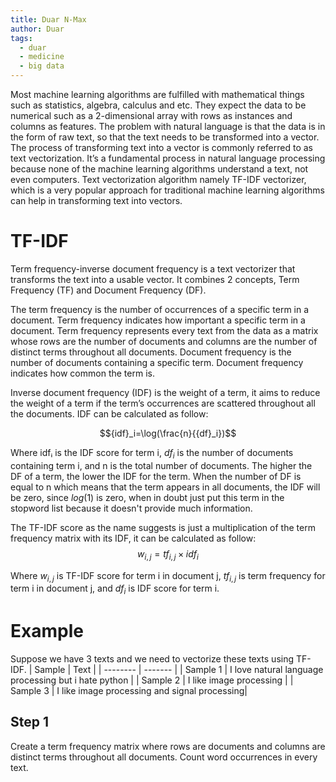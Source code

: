 ```yaml
---
title: Duar N-Max
author: Duar
tags:
  - duar
  - medicine
  - big data
---
```


<!-- excerpt start -->
Most machine learning algorithms are fulfilled with mathematical things such as statistics, algebra, calculus and etc. They expect the data to be numerical such as a 2-dimensional array with rows as instances and columns as features. The problem with natural language is that the data is in the form of raw text, so that the text needs to be transformed into a vector. The process of transforming text into a vector is commonly referred to as text vectorization. It’s a fundamental process in natural language processing because none of the machine learning algorithms understand a text, not even computers. Text vectorization algorithm namely TF-IDF vectorizer, which is a very popular approach for traditional machine learning algorithms can help in transforming text into vectors.
<!-- excerpt end -->

# TF-IDF
Term frequency-inverse document frequency is a text vectorizer that transforms the text into a usable vector. It combines 2 concepts, Term Frequency (TF) and Document Frequency (DF).

The term frequency is the number of occurrences of a specific term in a document. Term frequency indicates how important a specific term in a document. Term frequency represents every text from the data as a matrix whose rows are the number of documents and columns are the number of distinct terms throughout all documents.
Document frequency is the number of documents containing a specific term. Document frequency indicates how common the term is.

Inverse document frequency (IDF) is the weight of a term, it aims to reduce the weight of a term if the term’s occurrences are scattered throughout all the documents. IDF can be calculated as follow:

$${idf}_i=\log(\frac{n}{{df}_i})$$

Where idfᵢ is the IDF score for term i, ${df}_i$ is the number of documents containing term i, and n is the total number of documents. The higher the DF of a term, the lower the IDF for the term. When the number of DF is equal to n which means that the term appears in all documents, the IDF will be zero, since $log(1)$ is zero, when in doubt just put this term in the stopword list because it doesn't provide much information.

The TF-IDF score as the name suggests is just a multiplication of the term frequency matrix with its IDF, it can be calculated as follow:
$$w_{i,j}={tf}_{i,j} \times {idf}_i$$

Where $w_{i,j}$ is TF-IDF score for term i in document j, ${tf}_{i,j}$ is term frequency for term i in document j, and ${df}_i$ is IDF score for term i.

# Example
Suppose we have 3 texts and we need to vectorize these texts using TF-IDF.
| Sample   | Text |
| -------- | ------- |
| Sample 1 | I love natural language processing but i hate python  |
| Sample 2 | I like image processing |
| Sample 3 | I like image processing and signal processing|

## Step 1
Create a term frequency matrix where rows are documents and columns are distinct terms throughout all documents. Count word occurrences in every text.


